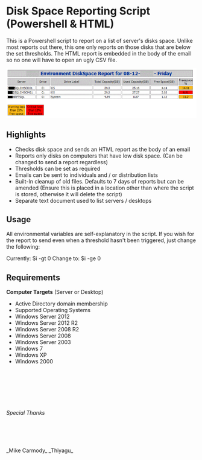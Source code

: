# Disk Space Reporting Script (Powershell & HTML) #

This is a Powershell script to report on a list of server's disks space.  Unlike most reports out there, this one only reports on those disks that are below the set thresholds. The HTML report is embedded in the body of the email so no one will have to open an ugly CSV file.


 ![](Images/HTMLReport.png?raw=true)
 
 
## Highlights ##


* Checks disk space and sends an HTML report as the body of an email 
* Reports only disks on computers that have low disk space. (Can be changed to send a report regardless)
* Thresholds can be set as required
* Emails can be sent to individuals and / or distribution lists
* Built-In cleanup of old files. Defaults to 7 days of reports but can be amended (Ensure this is placed in a location other than where the script is stored, otherwise it will delete the script)
* Separate text document used to list servers / desktops


## Usage ##


All environmental variables are self-explanatory in the script. If you wish for the report to send even when a threshold hasn't been triggered, just change the following:

Currently: $i -gt 0
Change to: $i -ge 0


 ## Requirements ##

 
**Computer Targets** (Server or Desktop)

* Active Directory domain membership
* Supported Operating Systems
 * Windows Server 2012
 * Windows Server 2012 R2
 * Windows Server 2008 R2
 * Windows Server 2008
 * Windows Server 2003
 * Windows 7
 * Windows XP
 * Windows 2000

<br>
<br>
<br>
<br>
<br>

###### Special Thanks ######

<br>
<br>
<br>
_Mike Carmody_
_Thiyagu_
